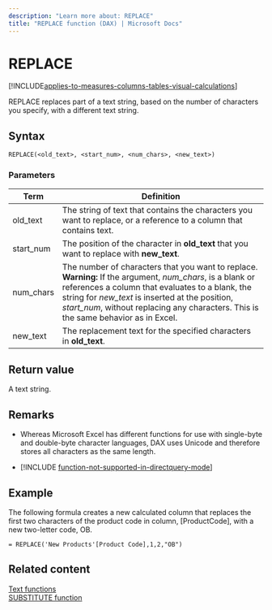 ```yaml
---
description: "Learn more about: REPLACE"
title: "REPLACE function (DAX) | Microsoft Docs"
---
```

# REPLACE

[!INCLUDE[applies-to-measures-columns-tables-visual-calculations](includes/applies-to-measures-columns-tables-visual-calculations.md)]

REPLACE replaces part of a text string, based on the number of characters you specify, with a different text string.  
  
## Syntax  
  
```dax
REPLACE(<old_text>, <start_num>, <num_chars>, <new_text>)  
```
  
### Parameters  
  
|Term|Definition|  
|--------|--------------|  
|old_text|The string of text that contains the characters you want to replace, or a reference to a column that contains text.|  
|start_num|The position of the character in **old_text** that you want to replace with **new_text**.|  
|num_chars|The number of characters that you want to replace. **Warning:** If the argument, *num_chars*, is a blank or references a column that evaluates to a blank, the string for *new_text* is inserted at the position, *start_num*, without replacing any characters. This is the same behavior as in Excel.|  
|new_text|The replacement text for the specified characters in **old_text**.|  
  
## Return value

A text string.  
  
## Remarks

- Whereas Microsoft Excel has different functions for use with single-byte and double-byte character languages, DAX uses Unicode and therefore stores all characters as the same length.  
  
- [!INCLUDE [function-not-supported-in-directquery-mode](includes/function-not-supported-in-directquery-mode.md)]
  
## Example

The following formula creates a new calculated column that replaces the first two characters of the product code in column, [ProductCode], with a new two-letter code, OB.  
  
```dax
= REPLACE('New Products'[Product Code],1,2,"OB")  
```
  
## Related content

[Text functions](text-functions-dax.md)  
[SUBSTITUTE function](substitute-function-dax.md)  
